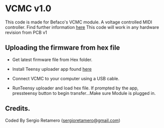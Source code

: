 # VCMC v1.0

This code is made for Befaco's VCMC module. A voltage controlled MIDI controller.
Find further information [here](https://www.befaco.org/en/VCMC/)
This code will work in any hardware revision from PCB v1


## Uploading the firmware from hex file

- Get latest firmware file from Hex folder.

- Install Teensy uploader app found [here](https://www.pjrc.com/teensy/loader.html)

- Connect VCMC to your computer using a USB cable.

- RunTeensy uploader and load hex file. If prompted by the app, pressteensy button to begin transfer...Make sure Module is plugged in.


## Credits.

Coded By Sergio Retamero (sergioretamero@gmail.com)





